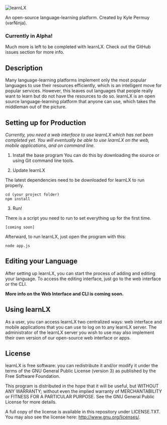 ![learnLX](http://varninja.com/images/learnLXwsm.png)

An open-source language-learning platform.
Created by Kyle Permuy (varNinja).

### Currently in Alpha!
Much more is left to be completed with learnLX. Check out the GitHub issues section for more info.

## Description
Many language-learning platforms implement only the most popular languages to use their resources efficiently, which is an intelligent move for popular services. However, this leaves out languages that people really want to learn but do not have the resources to do so. learnLX is an open source language-learning platform that anyone can use, which takes the middleman out of the picture.

## Setting up for Production
*Currently, you need a web interface to use learnLX which has not been completed yet. You will eventually be able to use learnLX on the web, mobile applications, and on command line.*

1. Install the base program
You can do this by downloading the source or using Git command line tools.

2. Update learnLX

The latest dependencies need to be downloaded for learnLX to run properly.

    cd (your project folder)
    npm install

3. Run!

There is a script you need to run to set everything up for the first time.

    [coming soon]

Afterward, to run learnLX, just open the program with this:

    node app.js

## Editing your Language
After setting up learnLX, you can start the process of adding and editing your language. To access the editing interface, just go to the web interface or the CLI.

**More info on the Web Interface and CLI is coming soon.**

## Using learnLX
As a user, you can access learnLX two centralized ways: web interface and mobile applications that you can use to log on to any learnLX server.
The administrator of the learnLX server you wish to use may also implement their own version of our open-source web interface or apps.

## License
learnLX is free software: you can redistribute it and/or modify it under the terms of the GNU General Public License (version 3) as published by the Free Software Foundation.

This program is distributed in the hope that it will be useful, but WITHOUT ANY WARRANTY; without even the implied warranty of MERCHANTABILITY or FITNESS FOR A PARTICULAR PURPOSE. See the GNU General Public License for more details.

A full copy of the license is available in this repository under LICENSE.TXT.
You may also see the license here: <http://www.gnu.org/licenses/>.
